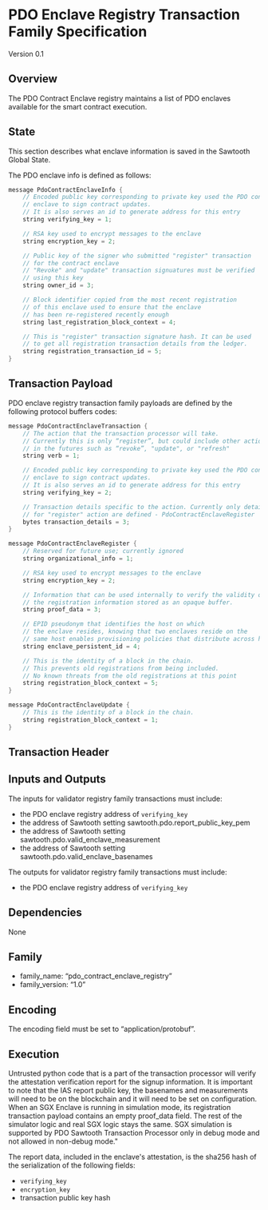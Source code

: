 <!--- -*- mode: markdown; fill-column: 80 -*- --->
<!---
Licensed under Creative Commons Attribution 4.0 International License
https://creativecommons.org/licenses/by/4.0/
--->

# PDO Enclave Registry Transaction Family Specification  #

Version 0.1

## Overview ##

The PDO Contract Enclave registry maintains a list of PDO enclaves available for the smart contract execution.

## State ##

This section describes what enclave information is saved in the Sawtooth Global State.

The PDO enclave info is defined as follows:
```cpp
message PdoContractEnclaveInfo {
    // Encoded public key corresponding to private key used the PDO contract
    // enclave to sign contract updates.
    // It is also serves an id to generate address for this entry
    string verifying_key = 1;

    // RSA key used to encrypt messages to the enclave
    string encryption_key = 2;

    // Public key of the signer who submitted "register" transaction
    // for the contract enclave
    // "Revoke" and "update" transaction signuatures must be verified
    // using this key
    string owner_id = 3;

    // Block identifier copied from the most recent registration
    // of this enclave used to ensure that the enclave
    // has been re-registered recently enough
    string last_registration_block_context = 4;

    // This is "register" transaction signature hash. It can be used
    // to get all registration transaction details from the ledger.
    string registration_transaction_id = 5;
}
```
## Transaction Payload ##

PDO enclave registry transaction family payloads are defined by the following protocol buffers codes:

```cpp
message PdoContractEnclaveTransaction {
    // The action that the transaction processor will take.
    // Currently this is only “register”, but could include other actions
    // in the futures such as “revoke”, "update", or "refresh"
    string verb = 1;

    // Encoded public key corresponding to private key used the PDO contract
    // enclave to sign contract updates.
    // It is also serves an id to generate address for this entry
    string verifying_key = 2;

    // Transaction details specific to the action. Currently only details
    // for "register" action are defined - PdoContractEnclaveRegister
    bytes transaction_details = 3;
}
```
```cpp
message PdoContractEnclaveRegister {
    // Reserved for future use; currently ignored
    string organizational_info = 1;

    // RSA key used to encrypt messages to the enclave
    string encryption_key = 2;

    // Information that can be used internally to verify the validity of
    // the registration information stored as an opaque buffer.
    string proof_data = 3;

    // EPID pseudonym that identifies the host on which
    // the enclave resides, knowing that two enclaves reside on the
    // same host enables provisioning policies that distribute across hosts
    string enclave_persistent_id = 4;

    // This is the identity of a block in the chain.
    // This prevents old registrations from being included.
    // No known threats from the old registrations at this point
    string registration_block_context = 5;
}
```
```cpp
message PdoContractEnclaveUpdate {
    // This is the identity of a block in the chain.
    string registration_block_context = 1;
}
```

## Transaction Header ##

## Inputs and Outputs ##

The inputs for validator registry family transactions must include:
*	the PDO enclave registry address of ``verifying_key``
*	the address of Sawtooth setting sawtooth.pdo.report_public_key_pem
*	the address of Sawtooth setting sawtooth.pdo.valid_enclave_measurement
*	the address of Sawtooth setting sawtooth.pdo.valid_enclave_basenames

The outputs for validator registry family transactions must include:
*	the PDO enclave registry address of ``verifying_key``

## Dependencies ##

None

## Family ##

*	family_name: “pdo_contract_enclave_registry”
*	family_version: “1.0”

## Encoding ##

The encoding field must be set to “application/protobuf”.

## Execution ##

Untrusted python code that is a part of the transaction processor will verify the attestation verification report for the signup information. It is important to note that the IAS report public key, the basenames and measurements will need to be on the blockchain and it will need to be set on configuration. When an SGX Enclave is running in simulation mode, its registration transaction payload contains an empty proof_data field. The rest of the simulator logic and real SGX logic stays the same. SGX simulation is supported by PDO Sawtooth Transaction Processor only in debug mode and not allowed in non-debug mode."

The report data, included in the enclave's attestation, is the sha256 hash of the serialization of the following fields:
* ``verifying_key``
* ``encryption_key``
* transaction public key hash
